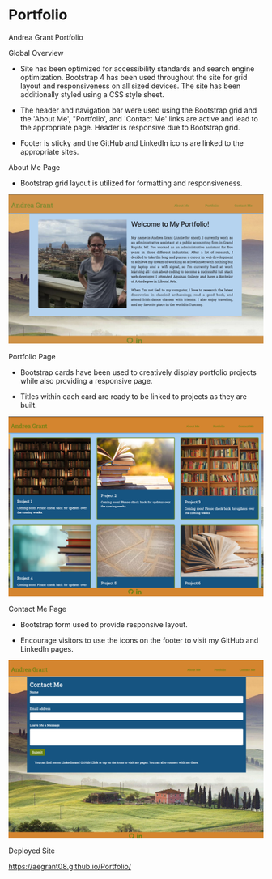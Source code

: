 # Portfolio

Andrea Grant Portfolio

Global Overview

* Site has been optimized for accessibility standards and search engine optimization. Bootstrap 4 has been used throughout the site for grid layout and responsiveness on all sized devices. The site has been additionally styled using a CSS style sheet.

* The header and navigation bar were used using the Bootstrap grid and the 'About Me', "Portfolio', and 'Contact Me' links are active and lead to the appropriate page. Header is responsive due to Bootstrap grid.

* Footer is sticky and the GitHub and LinkedIn icons are linked to the appropriate sites.

About Me Page

* Bootstrap grid layout is utilized for formatting and responsiveness.

![Home Page](Assets/1-Home-Page.png?raw=true)

Portfolio Page

* Bootstrap cards have been used to creatively display portfolio projects while also providing a responsive page.

* Titles within each card are ready to be linked to projects as they are built.

![Portfolio Page](Assets/2-Portfolio-Page.png?raw=true)

Contact Me Page

* Bootstrap form used to provide responsive layout.

* Encourage visitors to use the icons on the footer to visit my GitHub and LinkedIn pages.

![Contact Me Page](Assets/3-Contact-Me-Page.png?raw=true)

Deployed Site

https://aegrant08.github.io/Portfolio/

